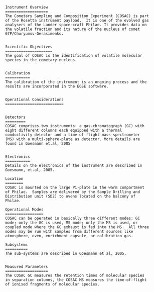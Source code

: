                                                
                                                                      
        Instrument Overview                                             
        ===================                                             
        The Cometary Sampling and Composition Experiment (COSAC) is part
        of the Rosetta instrument payload.  It is one of the evolved gas
        analysers of the Lander space-craft Philae. It provides data on 
        the volatile fraction and its nature of the nucleus of comet    
        67P/Churyumov-Gerasimenko.                                      
                                                                        
                                                                        
        Scientific Objectives                                           
        =====================                                           
        The goal of COSAC is the identification of volatile molecular   
        species in the cometary nucleus.                                
                                                                        
                                                                        
        Calibration                                                     
        ===========                                                     
        The calibration of the instrument is an ongoing process and the 
        results are incorporated in the EGSE software.                  
                                                                        
                                                                        
        Operational Considerations                                      
        ==========================                                      
                                                                        
                                                                        
        Detectors                                                       
        =========                                                       
        COSAC comprises two instruments: a gas-chromatograph (GC) with  
        eight different columns each equipped with a thermal            
        conductivity detector and a time-of-flight mass-spectrometer    
        (MS) with a multi-sphere-plate as detector. More details are    
        found in Goesmann et.al, 2005                                   
                                                                        
                                                                        
        Electronics                                                     
        ===========                                                     
        Details on the electronics of the instrument are described in   
        Goesmann, et.al, 2005.                                          
                                                                        
        Location                                                        
        ========                                                        
        COSAC is mounted on the large Pi-plate in the warm compartment  
        of Philae.  Samples are delivered by the Sample Drilling and    
        Distribution unit (SD2) to ovens located on the balcony of      
        Philae.                                                         
                                                                        
        Operational Modes                                               
        =================                                               
        COSAC can be operated in basically three different modes: GC    
        mode; only the GC is used, MS mode; only the MS is used, or     
        coupled mode where the GC exhaust is fed into the MS.  All three
        modes may be run with samples from different sources like       
        atmosphere, oven, enrichment capsule, or calibration gas.       
                                                                        
        Subsystems                                                      
        ==========                                                      
        The sub-systems are described in Goesmann et al, 2005.          
                                                                        
                                                                        
        Measured Parameters                                             
        ===================                                             
        The COSAC GC measures the retention times of molecular species  
        in separation columns, the COSAC MS measures the time-of-flight 
        of ionised fragments of molecular species.                      
      